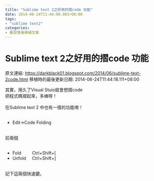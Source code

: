 ```yaml
---
title: "Sublime text 2之好用的摺code 功能"
date: 2014-06-24T11:44:00.001+08:00
tags: 
- "sublime text2"
categories:
- 舊部落格移植文章
---
```


# Sublime text 2之好用的摺code 功能

原文連結: https://darkblack01.blogspot.com/2014/06/sublime-text-2code.html
移植時的最後更新日期: 2014-06-24T11:44:18.111+08:00

其實，用久了Visual Stuio就會想摺code<br />把程式碼摺起來，多棒呀！<br /><br />在Sublime text 2 中也有一樣的功能唷！<br /><br /><ul><li>Edit-&gt;Code Folding</li></ul><br />前兩個<br /><br /><ul><li>Fold &nbsp; &nbsp; &nbsp; &nbsp; Ctrl+Shift+[</li><li>Unfold &nbsp; &nbsp; Ctrl+Shift+]</li></ul><br />記下這兩個快速鍵。
